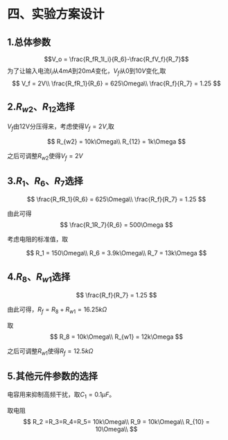 # 四、实验方案设计

## 1.总体参数

$$V_o = \frac{R_fR_1I_i}{R_6}-\frac{R_fV_f}{R_7}$$
为了让输入电流$I_i$从$4mA$到$20mA$变化，$V_f$从$0$到$10V$变化,取
$$
V_f = 2V\\
\frac{R_fR_1}{R_6} = 625\Omega\\
\frac{R_f}{R_7} = 1.25
$$

## 2.$R_{w2}、R_{12}$选择

$V_f$由12V分压得来，考虑使得$V_f = 2V$,取

$$
R_{w2} = 10k\Omega\\
R_{12} = 1k\Omega
$$

之后可调整$R_{w2}$使得$V_f = 2V$

## 3.$R_1、R_6、R_7$选择

$$
\frac{R_fR_1}{R_6} = 625\Omega\\
\frac{R_f}{R_7} = 1.25
$$

由此可得
$$
\frac{R_1R_7}{R_6} = 500\Omega
$$

考虑电阻的标准值，取

$$
R_1 = 150\Omega\\
R_6 = 3.9k\Omega\\
R_7 = 13k\Omega
$$

## 4.$R_8、R_{w1}$选择

$$
\frac{R_f}{R_7} = 1.25
$$

由此可得，$R_f = R_8 + R_{w1} = 16.25k\Omega$

取
$$
R_8 = 10k\Omega\\
R_{w1} = 12k\Omega
$$

之后可调整$R_{w1}$使得$R_f = 12.5k\Omega$

## 5.其他元件参数的选择

电容用来抑制高频干扰，取$C_1 = 0.1\mu F$。

取电阻
$$
R_2 =R_3=R_4=R_5= 10k\Omega\\
R_9 = 10k\Omega\\
R_{10} = 10\Omega\\
$$